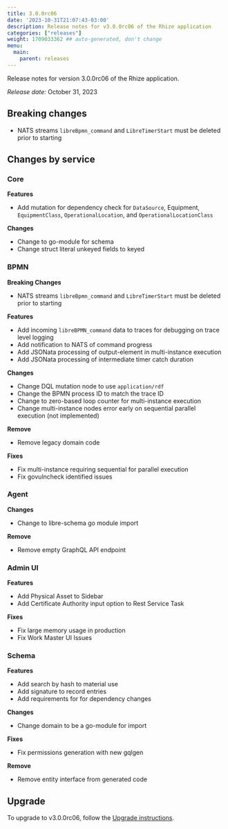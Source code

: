 ```yaml
---
title: 3.0.0rc06
date: '2023-10-31T21:07:43-03:00'
description: Release notes for v3.0.0rc06 of the Rhize application
categories: ["releases"]
weight: 1709033362 ## auto-generated, don't change
menu:
  main:
    parent: releases
---
```


Release notes for version 3.0.0rc06 of the Rhize application.

_Release date:_ October 31, 2023

## Breaking changes

- NATS streams `libreBpmn_command` and `LibreTimerStart` must be deleted prior to starting

## Changes by service

### Core

**Features**
- Add mutation for dependency check for `DataSource`, Equipment, `EquipmentClass`, `OperationalLocation`, and `OperationalLocationClass`

**Changes**
- Change to go-module for schema
- Change struct literal unkeyed fields to keyed


### BPMN


**Breaking Changes**
- NATS streams `libreBpmn_command` and `LibreTimerStart` must be deleted prior to starting

**Features**
- Add incoming `libreBPMN_command` data to traces for debugging on trace level logging
- Add notification to NATS of command progress
- Add JSONata processing of output-element in multi-instance execution
- Add JSONata processing of intermediate timer catch duration

**Changes**
- Change DQL mutation node to use `application/rdf`
- Change the BPMN process ID to match the trace ID
- Change to zero-based loop counter for multi-instance execution
- Change multi-instance nodes error early on sequential parallel execution (not implemented)

**Remove**
- Remove legacy domain code

**Fixes**
- Fix multi-instance requiring sequential for parallel execution
- Fix govulncheck identified issues

### Agent

**Changes**
- Change to libre-schema go module import

**Remove**
- Remove empty GraphQL API endpoint


### Admin UI

**Features**
- Add Physical Asset to Sidebar
- Add Certificate Authority input option to Rest Service Task

**Fixes**
- Fix large memory usage in production
- Fix Work Master UI Issues

### Schema


**Features**
- Add search by hash to material use
- Add signature to record entries
- Add requirements for for dependency changes

**Changes**
- Change domain to be a go-module for import

**Fixes**
- Fix permissions generation with new gqlgen

**Remove**
- Remove entity interface from generated code


## Upgrade

To upgrade to v3.0.0rc06, follow the [Upgrade instructions](/deploy/upgrade).
